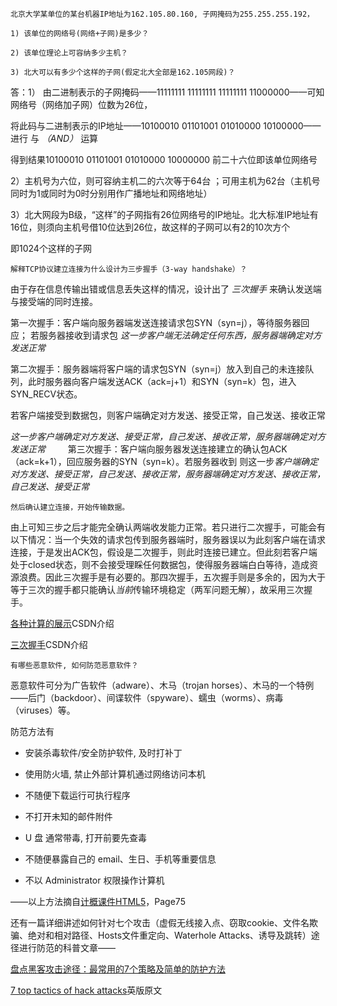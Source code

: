 ```
北京大学某单位的某台机器IP地址为162.105.80.160, 子网掩码为255.255.255.192，

1) 该单位的网络号(网络+子网)是多少？

2) 该单位理论上可容纳多少主机？

3) 北大可以有多少个这样的子网(假定北大全部是162.105网段)？
```
答：1） 由二进制表示的子网掩码——11111111 11111111 11111111 11000000——可知网络号（网络加子网）位数为26位，

将此码与二进制表示的IP地址——10100010 01101001 01010000 10100000——进行 与 *（AND）* 运算

得到结果10100010 01101001 01010000 10000000 前二十六位即该单位网络号

2）主机号为六位，则可容纳主机二的六次等于64台  ；可用主机为62台（主机号同时为1或同时为0时分别用作广播地址和网络地址）

3）北大网段为B级，“这样”的子网指有26位网络号的IP地址。北大标准IP地址有16位，则须向主机号借10位达到26位，故这样的子网可以有2的10次方个

即1024个这样的子网

```
解释TCP协议建立连接为什么设计为三步握手（3-way handshake）？
```

由于存在信息传输出错或信息丢失这样的情况，设计出了 *三次握手* 来确认发送端与接受端的同时连接。

第一次握手：客户端向服务器端发送连接请求包SYN（syn=j），等待服务器回应； 若服务器接收到请求包 *这一步客户端无法确定任何东西，服务器端确定对方发送正常*

第二次握手：服务器端将客户端的请求包SYN（syn=j）放入到自己的未连接队列，此时服务器向客户端发送ACK（ack=j+1）和SYN（syn=k）包，进入SYN_RECV状态。
     
   若客户端接受到数据包，则客户端确定对方发送、接受正常，自己发送、接收正常
  
  *这一步客户端确定对方发送、接受正常，自己发送、接收正常，服务器端确定对方发送正常*
　　
第三次握手：客户端向服务器发送连接建立的确认包ACK（ack=k+1），回应服务器的SYN（syn=k）。若服务器收到
    则这一步*客户端确定对方发送、接受正常，自己发送、接收正常，服务器端确定对方发送、接收正常，自己发送、接受正常*
    
    然后确认建立连接，开始传输数据。
    
由上可知三步之后才能完全确认两端收发能力正常。若只进行二次握手，可能会有以下情况：当一个失效的请求包传到服务器端时，服务器误以为此刻客户端在请求连接，于是发出ACK包，假设是二次握手，则此时连接已建立。但此刻若客户端处于closed状态，则不会接受理睬任何数据包，使得服务器端白白等待，造成资源浪费。因此三次握手是有必要的。那四次握手，五次握手则是多余的，因为大于等于三次的握手都只能确认*当前*传输环境稳定（两军问题无解），故采用三次握手。

[各种计算的展示](https://blog.csdn.net/Leichelle/article/details/8217022)CSDN介绍

[三次握手](https://blog.csdn.net/zixiaomuwu/article/details/60965466)CSDN介绍

```
有哪些恶意软件, 如何防范恶意软件？
```
恶意软件可分为广告软件（adware）、木马（trojan horses）、木马的一个特例——后门（backdoor）、间谍软件（spyware）、蠕虫（worms）、病毒（viruses）等。

防范方法有

- 安装杀毒软件/安全防护软件, 及时打补丁

- 使用防火墙, 禁止外部计算机通过网络访问本机

- 不随便下载运行可执行程序

- 不打开未知的邮件附件

- U 盘 通常带毒, 打开前要先查毒

- 不随便暴露自己的 email、生日、手机等重要信息

- 不以 Administrator 权限操作计算机

——以上方法摘自[计概课件HTML5](https://caodg.github.io/ic/slides/05.network/#1)，Page75

还有一篇详细讲述如何针对七个攻击（虚假无线接入点、窃取cookie、文件名欺骗、绝对和相对路径、Hosts文件重定向、Waterhole Attacks、诱导及跳转）途径进行防范的科普文章——

[盘点黑客攻击途径：最常用的7个策略及简单的防护方法](https://www.csdn.net/article/2013-10-08/2817116-7-top-tactics-of-hack-attacks)

[7 top tactics of hack attacks](https://www.pcworld.com/article/2052601/7-top-tactics-of-hack-attacks.html)英版原文
